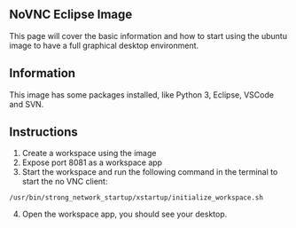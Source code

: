 ## NoVNC Eclipse Image

This page will cover the basic information and how to start using the ubuntu image to have a full graphical desktop environment.

## Information
This image has some packages installed, like Python 3, Eclipse, VSCode and SVN.

## Instructions
1. Create a workspace using the image
2. Expose port 8081 as a workspace app
3. Start the workspace and run the following command in the terminal to start the no VNC client:
``` 
/usr/bin/strong_network_startup/xstartup/initialize_workspace.sh
```
4. Open the workspace app, you should see your desktop.